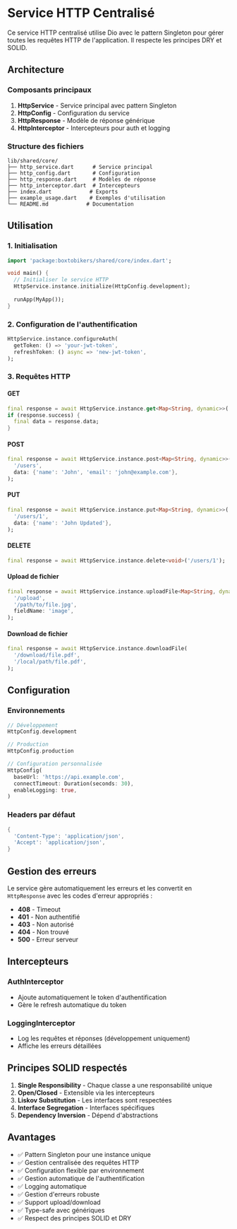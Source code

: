 # Service HTTP Centralisé

Ce service HTTP centralisé utilise Dio avec le pattern Singleton pour gérer toutes les requêtes HTTP de l'application. Il respecte les principes DRY et SOLID.

## Architecture

### Composants principaux

1. **HttpService** - Service principal avec pattern Singleton
2. **HttpConfig** - Configuration du service
3. **HttpResponse** - Modèle de réponse générique
4. **HttpInterceptor** - Intercepteurs pour auth et logging

### Structure des fichiers

```
lib/shared/core/
├── http_service.dart      # Service principal
├── http_config.dart       # Configuration
├── http_response.dart     # Modèles de réponse
├── http_interceptor.dart  # Intercepteurs
├── index.dart            # Exports
├── example_usage.dart    # Exemples d'utilisation
└── README.md            # Documentation
```

## Utilisation

### 1. Initialisation

```dart
import 'package:boxtobikers/shared/core/index.dart';

void main() {
  // Initialiser le service HTTP
  HttpService.instance.initialize(HttpConfig.development);
  
  runApp(MyApp());
}
```

### 2. Configuration de l'authentification

```dart
HttpService.instance.configureAuth(
  getToken: () => 'your-jwt-token',
  refreshToken: () async => 'new-jwt-token',
);
```

### 3. Requêtes HTTP

#### GET
```dart
final response = await HttpService.instance.get<Map<String, dynamic>>('/users');
if (response.success) {
  final data = response.data;
}
```

#### POST
```dart
final response = await HttpService.instance.post<Map<String, dynamic>>(
  '/users',
  data: {'name': 'John', 'email': 'john@example.com'},
);
```

#### PUT
```dart
final response = await HttpService.instance.put<Map<String, dynamic>>(
  '/users/1',
  data: {'name': 'John Updated'},
);
```

#### DELETE
```dart
final response = await HttpService.instance.delete<void>('/users/1');
```

#### Upload de fichier
```dart
final response = await HttpService.instance.uploadFile<Map<String, dynamic>>(
  '/upload',
  '/path/to/file.jpg',
  fieldName: 'image',
);
```

#### Download de fichier
```dart
final response = await HttpService.instance.downloadFile(
  '/download/file.pdf',
  '/local/path/file.pdf',
);
```

## Configuration

### Environnements

```dart
// Développement
HttpConfig.development

// Production
HttpConfig.production

// Configuration personnalisée
HttpConfig(
  baseUrl: 'https://api.example.com',
  connectTimeout: Duration(seconds: 30),
  enableLogging: true,
)
```

### Headers par défaut

```dart
{
  'Content-Type': 'application/json',
  'Accept': 'application/json',
}
```

## Gestion des erreurs

Le service gère automatiquement les erreurs et les convertit en `HttpResponse` avec les codes d'erreur appropriés :

- **408** - Timeout
- **401** - Non authentifié
- **403** - Non autorisé
- **404** - Non trouvé
- **500** - Erreur serveur

## Intercepteurs

### AuthInterceptor
- Ajoute automatiquement le token d'authentification
- Gère le refresh automatique du token

### LoggingInterceptor
- Log les requêtes et réponses (développement uniquement)
- Affiche les erreurs détaillées

## Principes SOLID respectés

1. **Single Responsibility** - Chaque classe a une responsabilité unique
2. **Open/Closed** - Extensible via les intercepteurs
3. **Liskov Substitution** - Les interfaces sont respectées
4. **Interface Segregation** - Interfaces spécifiques
5. **Dependency Inversion** - Dépend d'abstractions

## Avantages

- ✅ Pattern Singleton pour une instance unique
- ✅ Gestion centralisée des requêtes HTTP
- ✅ Configuration flexible par environnement
- ✅ Gestion automatique de l'authentification
- ✅ Logging automatique
- ✅ Gestion d'erreurs robuste
- ✅ Support upload/download
- ✅ Type-safe avec génériques
- ✅ Respect des principes SOLID et DRY
